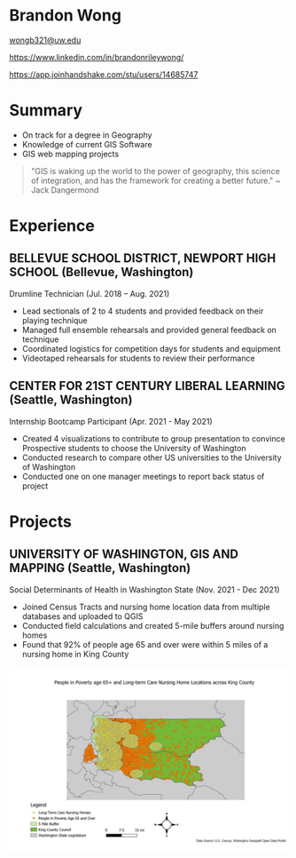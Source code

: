 # Brandon Wong

wongb321@uw.edu

https://www.linkedin.com/in/brandonrileywong/

https://app.joinhandshake.com/stu/users/14685747

# Summary

*	On track for a degree in Geography
*	Knowledge of current GIS Software
*	GIS web mapping projects

>"GIS is waking up the world to the power of geography, this science of integration, and has the framework for creating a better future." ~ Jack Dangermond

# Experience

## **BELLEVUE SCHOOL DISTRICT, NEWPORT HIGH SCHOOL** (Bellevue, Washington)

Drumline Technician (Jul. 2018 – Aug. 2021)

-	Lead sectionals of 2 to 4 students and provided feedback on their playing technique
-	Managed full ensemble rehearsals and provided general feedback on technique
-	Coordinated logistics for competition days for students and equipment
-	Videotaped rehearsals for students to review their performance


## **CENTER FOR 21ST CENTURY LIBERAL LEARNING** (Seattle, Washington)

Internship Bootcamp Participant (Apr. 2021 - May 2021)

-   Created 4 visualizations to contribute to group presentation to convince Prospective students to choose the University of Washington
-   Conducted research to compare other US universities to the University of Washington
-   Conducted one on one manager meetings to report back status of project


# Projects

## **UNIVERSITY OF WASHINGTON, GIS AND MAPPING** (Seattle, Washington)

Social Determinants of Health in Washington State (Nov. 2021 - Dec 2021)

-   Joined Census Tracts and nursing home location data from multiple databases and uploaded to QGIS
-   Conducted field calculations and created 5-mile buffers around nursing homes
-   Found that 92% of people age 65 and over were within 5 miles of a nursing home in King County

![health map](https://github.com/Brandon-Wong123/Brandon-Wong123.github.io/blob/main/map.JPG)